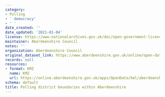 ```yaml
---
category:
- Polling
- ' democracy'
- ' '
date_created: ''
date_updated: '2021-01-04'
license: https://www.nationalarchives.gov.uk/doc/open-government-licence/version/3/
maintainer: Aberdeenshire Council
notes: ''
organization: Aberdeenshire Council
original_dataset_link: https://www.aberdeenshire.gov.uk/online/open-data/
records: null
resources:
- format: KMZ
  name: KMZ
  url: https://online.aberdeenshire.gov.uk/apps/OpenData/kml/aberdeenshire_polling_districts.kmz
schema: default
title: Polling district boundaries within Aberdeenshire
---
```

